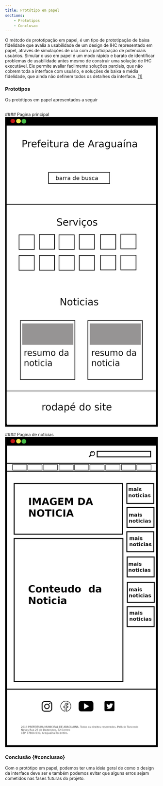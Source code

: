 ```yaml
---
title: Protótipo em papel
sections:
    - Prototipos
    - Conclusao
---
```


O método de prototipação em papel, é um tipo de prototipação de baixa fidelidade que avalia a usabilidade de um design de IHC representado em papel, através de simulações de uso com a participação de potenciais usuários. Simular o uso em papel é um modo rápido e barato de identificar problemas de usabilidade antes mesmo de construir uma solução de IHC executável. Ele permite avaliar facilmente soluções parciais, que não cobrem toda a interface com usuário, e soluções de baixa e média fidelidade, que ainda não definem todos os detalhes da interface. [[1]](#label1)


### Prototipos
Os protótipos em papel apresentados a seguir

<br/>
#### Pagina principal
<div class="screenshot-holder">
<a href="assets/images/prototipos/protoripoPapel.png" data-title="storyboard" data-toggle="lightbox" style="display: flex; justify-content: center;">
<img class="img-responsive" src="assets/images/prototipos/prototipoPapel.png" alt="screenshot" />
</a>
<a class="mask" href="assets/images/prototipos/prototipoPapel.png" data-title="storyboard" data-toggle="lightbox" style="display: flex; justify-content: center;">
<i class="icon fa fa-search-plus" style="width: auto; height: auto"></i>
</a>
</div>

<br/>
#### Pagina de notícias

<div class="screenshot-holder">
<a href="assets/images/prototipos/protoripoNoticia.png" data-title="storyboard" data-toggle="lightbox" style="display: flex; justify-content: center;">
<img class="img-responsive" src="assets/images/prototipos/prototipoNoticia.png" alt="screenshot" />
</a>
<a class="mask" href="assets/images/prototipos/prototipoNoticia.png" data-title="storyboard" data-toggle="lightbox" style="display: flex; justify-content: center;">
<i class="icon fa fa-search-plus" style="width: auto; height: auto"></i>
</a>
</div>

### Conclusão {#conclusao}
Com o protótipo em papel, podemos ter uma ideia geral de como o design da interface deve ser e também podemos evitar que alguns erros sejam cometidos nas fases futuras do projeto.
